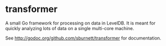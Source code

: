 transformer
===========

A small Go framework for processing on data in LevelDB. It is meant for quickly
analyzing lots of data on a single multi-core machine.

See http://godoc.org/github.com/sburnett/transformer for documentation.
